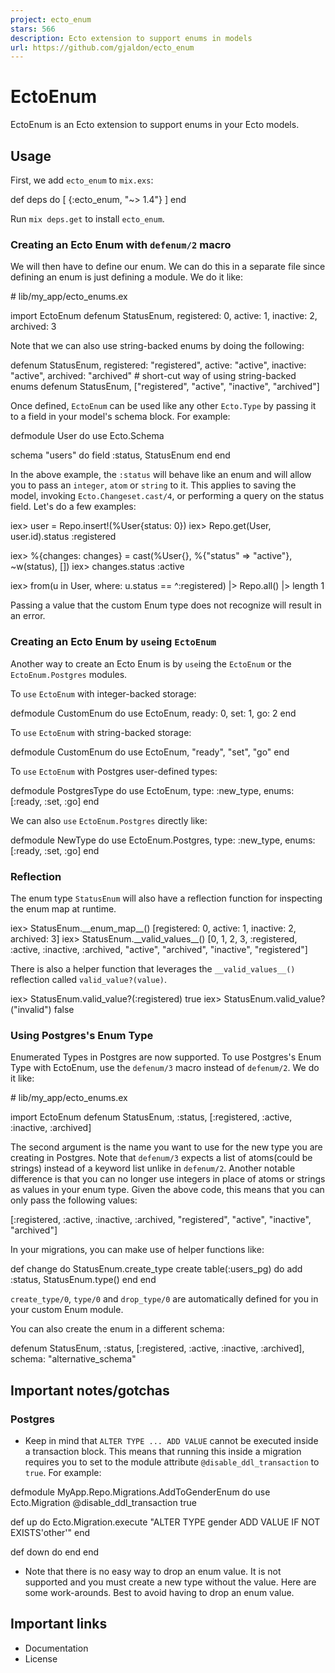 ```yaml
---
project: ecto_enum
stars: 566
description: Ecto extension to support enums in models
url: https://github.com/gjaldon/ecto_enum
---
```


EctoEnum
========

EctoEnum is an Ecto extension to support enums in your Ecto models.

Usage
-----

First, we add `ecto_enum` to `mix.exs`:

def deps do
  \[
    {:ecto\_enum, "~> 1.4"}
  \]
end

Run `mix deps.get` to install `ecto_enum`.

### Creating an Ecto Enum with `defenum/2` macro

We will then have to define our enum. We can do this in a separate file since defining an enum is just defining a module. We do it like:

\# lib/my\_app/ecto\_enums.ex

import EctoEnum
defenum StatusEnum, registered: 0, active: 1, inactive: 2, archived: 3

Note that we can also use string-backed enums by doing the following:

defenum StatusEnum, registered: "registered", active: "active", inactive: "active", archived: "archived"
\# short-cut way of using string-backed enums
defenum StatusEnum, \["registered", "active", "inactive", "archived"\]

Once defined, `EctoEnum` can be used like any other `Ecto.Type` by passing it to a field in your model's schema block. For example:

defmodule User do
  use Ecto.Schema

  schema "users" do
    field :status, StatusEnum
  end
end

In the above example, the `:status` will behave like an enum and will allow you to pass an `integer`, `atom` or `string` to it. This applies to saving the model, invoking `Ecto.Changeset.cast/4`, or performing a query on the status field. Let's do a few examples:

iex\> user \= Repo.insert!(%User{status: 0})
iex\> Repo.get(User, user.id).status
:registered

iex\> %{changes: changes} \= cast(%User{}, %{"status" \=> "active"}, ~w(status), \[\])
iex\> changes.status
:active

iex\> from(u in User, where: u.status \== ^:registered) |> Repo.all() |> length
1

Passing a value that the custom Enum type does not recognize will result in an error.

### Creating an Ecto Enum by `use`ing `EctoEnum`

Another way to create an Ecto Enum is by `use`ing the `EctoEnum` or the `EctoEnum.Postgres` modules.

To `use` `EctoEnum` with integer-backed storage:

defmodule CustomEnum do
  use EctoEnum, ready: 0, set: 1, go: 2
end

To `use` `EctoEnum` with string-backed storage:

defmodule CustomEnum do
  use EctoEnum, "ready", "set", "go"
end

To `use` `EctoEnum` with Postgres user-defined types:

defmodule PostgresType do
  use EctoEnum, type: :new\_type, enums: \[:ready, :set, :go\]
end

We can also `use` `EctoEnum.Postgres` directly like:

defmodule NewType do
  use EctoEnum.Postgres, type: :new\_type, enums: \[:ready, :set, :go\]
end

### Reflection

The enum type `StatusEnum` will also have a reflection function for inspecting the enum map at runtime.

iex\> StatusEnum.\_\_enum\_map\_\_()
\[registered: 0, active: 1, inactive: 2, archived: 3\]
iex\> StatusEnum.\_\_valid\_values\_\_()
\[0, 1, 2, 3, :registered, :active, :inactive, :archived, "active", "archived",
"inactive", "registered"\]

There is also a helper function that leverages the `__valid_values__()` reflection called `valid_value?(value)`.

iex\> StatusEnum.valid\_value?(:registered)
true
iex\> StatusEnum.valid\_value?("invalid")
false

### Using Postgres's Enum Type

Enumerated Types in Postgres are now supported. To use Postgres's Enum Type with EctoEnum, use the `defenum/3` macro instead of `defenum/2`. We do it like:

\# lib/my\_app/ecto\_enums.ex

import EctoEnum
defenum StatusEnum, :status, \[:registered, :active, :inactive, :archived\]

The second argument is the name you want to use for the new type you are creating in Postgres. Note that `defenum/3` expects a list of atoms(could be strings) instead of a keyword list unlike in `defenum/2`. Another notable difference is that you can no longer use integers in place of atoms or strings as values in your enum type. Given the above code, this means that you can only pass the following values:

\[:registered, :active, :inactive, :archived, "registered", "active", "inactive", "archived"\]

In your migrations, you can make use of helper functions like:

def change do
  StatusEnum.create\_type
  create table(:users\_pg) do
    add :status, StatusEnum.type()
  end
end

`create_type/0`, `type/0` and `drop_type/0` are automatically defined for you in your custom Enum module.

You can also create the enum in a different schema:

defenum StatusEnum, :status, \[:registered, :active, :inactive, :archived\], schema: "alternative\_schema"

Important notes/gotchas
-----------------------

### Postgres

-   Keep in mind that `ALTER TYPE ... ADD VALUE` cannot be executed inside a transaction block. This means that running this inside a migration requires you to set to the module attribute `@disable_ddl_transaction` to `true`. For example:

defmodule MyApp.Repo.Migrations.AddToGenderEnum do
  use Ecto.Migration
  @disable\_ddl\_transaction true

  def up do
    Ecto.Migration.execute "ALTER TYPE gender ADD VALUE IF NOT EXISTS'other'"
  end

  def down do
  end
end

-   Note that there is no easy way to drop an enum value. It is not supported and you must create a new type without the value. Here are some work-arounds. Best to avoid having to drop an enum value.

Important links
---------------

-   Documentation
-   License
